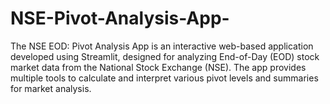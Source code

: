 # NSE-Pivot-Analysis-App-
The NSE EOD: Pivot Analysis App is an interactive web-based application developed using Streamlit, designed for analyzing End-of-Day (EOD) stock market data from the National Stock Exchange (NSE). The app provides multiple tools to calculate and interpret various pivot levels and summaries for market analysis. 
